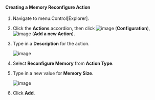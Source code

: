 #### Creating a Memory Reconfigure Action

1.  Navigate to menu:Control\[Explorer\].

2.  Click the **Actions** accordion, then click
    ![image](../images/1847.png) (**Configuration**),
    ![image](../images/1862.png) (**Add a new Action**).

3.  Type in a **Description** for the action.

    ![image](../images/1917.png)

4.  Select **Reconfigure Memory** from **Action Type**.

5.  Type in a new value for **Memory Size**.

    ![image](../images/1918.png)

6.  Click **Add**.
